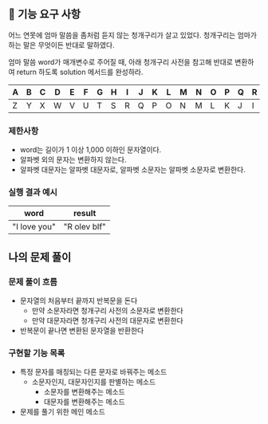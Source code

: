 ## 🚀 기능 요구 사항

어느 연못에 엄마 말씀을 좀처럼 듣지 않는 청개구리가 살고 있었다. 청개구리는 엄마가 하는 말은 무엇이든 반대로 말하였다.

엄마 말씀 word가 매개변수로 주어질 때, 아래 청개구리 사전을 참고해 반대로 변환하여 return 하도록 solution 메서드를 완성하라.

| A | B | C | D | E | F | G | H | I | J | K | L | M | N | O | P | Q | R | S | T | U | V | W | X | Y | Z |
| --- | --- | --- | --- | --- | --- | --- | --- | --- | --- | --- | --- | --- | --- | --- | --- | --- | --- | --- | --- | --- | --- | --- | --- | --- | --- |
| Z | Y | X | W | V | U | T | S | R | Q | P | O | N | M | L | K | J | I | H | G | F | E | D | C | B | A |

### 제한사항

- word는 길이가 1 이상 1,000 이하인 문자열이다.
- 알파벳 외의 문자는 변환하지 않는다.
- 알파벳 대문자는 알파벳 대문자로, 알파벳 소문자는 알파벳 소문자로 변환한다.

### 실행 결과 예시

| word | result |
| --- | --- |
| "I love you" | "R olev blf" |

## 나의 문제 풀이
### 문제 풀이 흐름
- 문자열의 처음부터 끝까지 반복문을 돈다
    - 만약 소문자라면 청개구리 사전의 소문자로 변환한다
    - 만약 대문자라면 청개구리 사전의 대문자로 변환한다
- 반복문이 끝나면 변환된 문자열을 반환한다

### 구현할 기능 목록
- 특정 문자를 매칭되는 다른 문자로 바꿔주는 메소드
  - 소문자인지, 대문자인지를 판별하는 메소드
    - 소문자를 변환해주는 메소드
    - 대문자를 변환해주는 메소드
- 문제를 풀기 위한 메인 메소드
